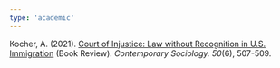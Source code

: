 ```yaml
---
type: 'academic'
---
```

Kocher, A. (2021). [Court of Injustice: Law without Recognition in U.S. Immigration](https://journals.sagepub.com/eprint/3JDKAVN3XPCV8TEQJB2V/full) (Book Review). *Contemporary Sociology. 50*(6), 507-509.
